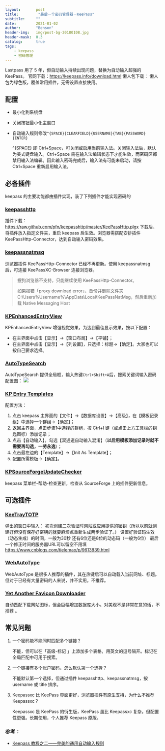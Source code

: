 ```yaml
---
layout:       post
title:         "最后一个密码管理器－KeePass"
subtitle:     ""
date:         2021-01-02
author:       "Benson"
header-img:   img/post-bg-20180108.jpg
header-mask:  0.3
catalog:      true
tags: 
    - keepass
    - 密码管理
---
```


Lastpass 用了 5 年，但自动输入持续出现问题，替换为自动输入超强的 KeePass。
官网下载：https://keepass.info/download.html
懒人包下载：
懒人包为绿色版，覆盖常用插件，无需设置直接使用。

## 配置

* 最小化到系统盘
* 关闭按钮最小化主窗口
* 自动输入规则修改`^{SPACE}{CLEARFIELD}{USERNAME}{TAB}{PASSWORD}{ENTER}`

  ^{SPACE} 即 Ctrl+Space，可关闭或启用当前输入法。关闭输入法后，默认为美式键盘输入。Ctrl+Space 需在输入法编辑状态下才能生效，而密码区都禁用输入法编辑。因此输入密码完成后，输入法有可能未启动，请按 Ctrl+Space 重新启用输入法。


## 必备插件
keepass 的主要功能都由插件实现，装了下列插件才能实现密码的

### [keepasshttp](https://github.com/pfn/keepasshttp/)
插件下载：https://raw.github.com/pfn/keepasshttp/master/KeePassHttp.plgx
下载后，将插件放入指定文件夹，重启 keepass 后生效。浏览器需搭配安排插件 KeePassHttp-Connector，达到自动输入密码效果。

### [keepassnatmsg](https://github.com/smorks/keepassnatmsg)
浏览器插件 KeePassHttp-Connector 已经不再更新。使用 keepassnatmsg 后，可连接 KeePassXC-Browser 连接浏览器。
> 搜狗浏览器不支持，只能继续使用 KeePassHttp-Connector。
>
> 如果报错「proxy download error」，备份并删除文件夹  C:\Users\%Username%\AppData\Local\KeePassNatMsg，然后重新加载 Native Messaging Host

### [KPEnhancedEntryView](https://keepass.info/plugins.html#kpenhentryview)
KPEnhancedEntryView 增强视觉效果，为达到最佳显示效果，按以下配置：
* 在主界面中点击【显示】→【窗口布局】→【平铺】；
* 在主界面中点击【显示】→【列设置】，只选择：标题→【确定】。大家也可以按自己要求选择。

### [AutoTypeSearch](https://keepass.info/plugins.html#atsearch)
AutoTypeSearch 提供全局框，输入热键`Ctrl+Shift+A`后，搜索关键词输入密码
配置图：
![](http://tc.seoipo.com/20191013083950.png)

### [KP Entry Templates](https://github.com/mitchcapper/KPEntryTemplates)

配置方法：

1. 点击 keepass 主界面的【文件】→【数据库设置】→【高级】，在【模板记录组】中选择一个群组→【确定】；
2. 返回主界面，点击步骤1中选择的群组，按 Ctrl+I 键（或点击上方工具栏的钥匙图标）添加记录；
3. 点击【自动输入】，勾选【双通道自动输入混淆】（**以后用模板添加记录时就不需要再勾选，一劳永逸**）；
4. 点击最左边的【Template】→【Init As Template】；
5. 配置所需模板→【确定】。

### [KPSourceForgeUpdateChecker](https://sourceforge.net/projects/kpsfupdatechecker/reviews)
keepass 菜单栏-帮助-检查更新，检查从 SourceForge 上的插件更新信息。

## 可选插件
### [KeeTrayTOTP](https://github.com/victor-rds/KeeTrayTOTP/releases/)
弹出的窗口中输入：
    初次创建二次验证时网站或应用提供的密钥（所以以前就创建好但没有保存好密钥的就要麻烦点重新生成两步验证了。）
    设置好验证码生效（动态生成）的时间，一般为30秒
    还有6位还是8位的动态码（一般为6位）
    最后一个修正时间的服务器URL可以留空不用填
https://www.cnblogs.com/tielemao/p/9613839.html

### [WebAutoType](https://keepass.info/plugins.html#webautotype)
WebAutoType 是很多人推荐的插件，其在热键后可以自动载入当前网址、标题。但对于已经有大量密码的人来说，并不实用，不推荐。

### [Yet Another Favicon Downloader](https://keepass.info/plugins.html#yafd)
自动匹配下载网站图标，但会巨幅增加数据库大小。对美观不是非常在意的话，不推荐 。

## 常见问题
1. 一个密码能不能同时匹配多个链接？

	不能，但可以在「高级-标记 」上添加多个表格，用英文的逗号隔开。标记在全局匹配中可用于搜索。

2. 一个链接有多个账户密码，怎么默认第一个选择？

	不能默认第一个选择，但通过插件 keepasshttp、keepassnatmsg，按 username 或 title 排序。
	
3. Keepassxc 比 KeePass 界面更好，浏览器插件有原生支持，为什么不推荐 Keepassxc？

	Keepassxc 是 KeePass 的衍生版，KeePass 虽比 Keepassxc 复杂，但配置性更强。长期使用，个人推荐 Keepass 原版。

### 参考：

* [Keepass 教程之二——完美的通用自动输入规则](https://blog.csdn.net/SingWarm/article/details/90669580)